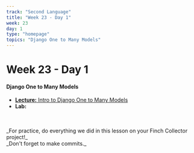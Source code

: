 ```yaml
---
track: "Second Language"
title: "Week 23 - Day 1"
week: 23
day: 1
type: "homepage"
topics: "Django One to Many Models"
---
```



# Week 23 - Day 1

#### Django One to Many Models
- [**Lecture:** Intro to Django One to Many Models](/second-language/week-23/day-1/lecture-materials/intro-to-django-one-to-many-models/)
- **Lab:**
<br>
<br>
_For practice, do everything we did in this lesson on your Finch Collector project!_
<br>
_Don't forget to make commits._


